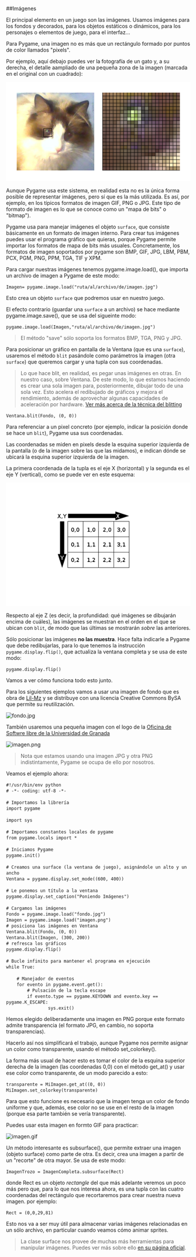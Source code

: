##Imágenes

El principal elemento en un juego son las imágenes. Usamos imágenes para los fondos y decorados, para los objetos estáticos o dinámicos, para los personajes o elementos de juego, para el interfaz...

Para Pygame, una imagen no es más que un rectángulo formado por puntos de color llamados "pixels".

Por ejemplo, aquí debajo puedes ver la fotografía de un gato y, a su derecha, el detalle aampliado de una pequeña zona de la imagen (marcada en el original con un cuadrado):

![Ejemplo de bitmap](img/pixels.png)

Aunque Pygame usa este sistema, en realidad esta no es la única forma posible de representar imágenes, pero sí que es la más utilizada. Es así, por ejemplo, en los típicos formatos de imagen GIF, PNG o JPG. Este tipo de formato de imagen es lo que se conoce como un "mapa de bits" o "bitmap").

Pygame usa para manejar imágenes el objeto `surface`, que consiste básicamente en un formato de imagen interno. Para crear tus imágenes puedes usar el programa gráfico que quieras, porque Pygame permite importar los formatos de mapa de bits más usuales. Concretamente, los formatos de imagen soportados por pygame son BMP, GIF, JPG, LBM, PBM, PCX, PGM, PNG, PPM, TGA, TIF y XPM.

Para cargar nuestras imágenes tenemos pygame.image.load(), que importa un archivo de imagen a Pygame de este modo:

```
Imagen= pygame.image.load("ruta/al/archivo/de/imagen.jpg")
```

Esto crea un objeto `surface` que podremos usar en nuestro juego.

El efecto contrario (guardar una `surface` a un archivo) se hace mediante pygame.image.save(), que se usa del sigueinte modo:

```
pygame.image.load(Imagen,"ruta/al/archivo/de/imagen.jpg")
```

> El método "save" sólo soporta los formatos BMP, TGA, PNG y JPG.

Para posicionar un gráfico en pantalla de la Ventana (que es una `surface`), usaremos el método `blit` pasándole como parámetros la imagen (otra `surface`) que queremos cargar y una tupla con sus coordenadas.

> Lo que hace blit, en realidad, es pegar unas imágenes en otras. En nuestro caso, sobre Ventana. De este modo, lo que estamos haciendo es crear una sola imagen para, posteriormente, dibujar todo de una sola vez.
> Esto acelera el redibujado de gráficos y mejora el rendimiento, además de aprovechar algunas capacidades de aceleración por hardware. [Ver más acerca de la técnica del blitting](http://es.wikipedia.org/wiki/Bit_blit)

```
Ventana.blit(Fondo, (0, 0))
```

Para referenciar a un pixel concreto (por ejemplo, indicar la posición donde se hace un `blit`), Pygame usa sus coordenadas.

Las coordenadas se miden en pixels desde la esquina superior izquierda de la pantalla (o de la imagen sobre las que las midamos), e indican dónde se ubicará la esquina superior izquierda de la imagen.

La primera coordenada de la tupla es el eje X (horizontal) y la segunda es el eje Y (vertical), como se puede ver en este esquema:

![Pixels y coordenadas](img/coordenadas.png)

Respecto al eje Z (es decir, la profundidad: qué imágenes se dibujarán encima de cuáles), las imágenes se muestran en el orden en el que se ubican con `blit`, de modo que las últimas se mostrarán *sobre* las anteriores.

Sólo posicionar las imágenes **no las muestra**. Hace falta indicarle a Pygame que debe redibujarlas, para lo que tenemos la instrucción `pygame.display.flip()`, que actualiza la ventana completa y se usa de este modo:

```
pygame.display.flip()
```

Vamos a ver cómo funciona todo esto junto.

Para los siguientes ejemplos vamos a usar una imagen de fondo que es obra de [Lil-Mz](http://www.deviantart.com/morelikethis/125969509) y se distribuye con una licencia Creative Commons BySA que permite su reutilización.

![fondo.jpg](../img/fondo.jpg)

También usaremos una pequeña imagen con el logo de la [Oficina de Softwre libre de la Universidad de Granada](http://osl.ugr.es) 

![imagen.png](../img/imagen.png)

> Nota que estamos usando una imagen JPG y otra PNG indistintamente, Pygame se ocupa de ello por nosotros.

Veamos el ejemplo ahora:

```
#!/usr/bin/env python
# -*- coding: utf-8 -*-

# Importamos la librería
import pygame

import sys

# Importamos constantes locales de pygame
from pygame.locals import *

# Iniciamos Pygame
pygame.init()

# Creamos una surface (la ventana de juego), asignándole un alto y un ancho
Ventana = pygame.display.set_mode((600, 400))

# Le ponemos un título a la ventana
pygame.display.set_caption("Poniendo Imágenes")

# Cargamos las imágenes
Fondo = pygame.image.load("fondo.jpg")
Imagen = pygame.image.load("imagen.png")
# posiciona las imágenes en Ventana
Ventana.blit(Fondo, (0, 0))
Ventana.blit(Imagen, (300, 200))
# refresca los gráficos
pygame.display.flip()

# Bucle infinito para mantener el programa en ejecución
while True:
    
    # Manejador de eventos
    for evento in pygame.event.get():
        # Pulsación de la tecla escape
        if evento.type == pygame.KEYDOWN and evento.key == pygame.K_ESCAPE:
                sys.exit()
```

Hemos elegido deliberadamente una imagen en PNG porque este formato admite transparencia (el formato JPG, en cambio, no soporta transparencias).

Hacerlo así nos simplificará el trabajo, aunque Pygame nos permite asignar un color como transparente, usando el método set_colorkey().

La forma más usual de hacer esto es tomar el color de la esquina superior derecha de la imagen (las coordenadas 0,0) con el método get_at() y usar ese color como transparente, de un modo parecido a esto:

```
transparente = MiImagen.get_at((0, 0))
MiImagen.set_colorkey(transparente)
```

Para que esto funcione es necesario que la imagen tenga un color de fondo uniforme y que, además, ese color no se use en el resto de la imagen (porque esa parte también se vería transparente).

Puedes usar esta imagen en formto GIF para practicar:

![imagen.gif](../img/imagen.gif)

Un método interesante es subsurface(), que permite extraer una imagen (objeto surface) como parte de otra. Es decir, crea una imagen a partir de un "recorte" de otra mayor. Se usa de este modo:

```
ImagenTrozo = ImagenCompleta.subsurface(Rect)
```

donde Rect es un objeto *rectangle* del que más adelante veremos un poco más pero que, para lo que nos interesa ahora, es una tupla con las cuatro coordenadas del rectángulo que recortaremos para crear nuestra nueva imagen. por ejemplo:

```
Rect = (0,0,29,81)
```
Esto nos va a ser muy útil para almacenar varias imágenes relacionadas en un sólo archivo, en particular cuando veamos cómo animar sprites.

> La clase surface nos provee de muchas más herramientas para manipular imágenes. Puedes ver más sobre ello [en su página oficial](http://www.pygame.org/docs/ref/surface.html).
